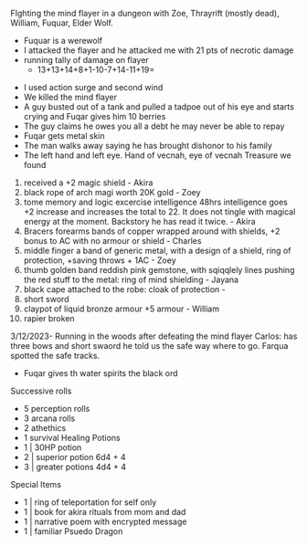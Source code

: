 FIghting the mind flayer in a dungeon with Zoe, Thrayrift (mostly dead), William, Fuquar, Elder Wolf.


- Fuquar is a werewolf 
- I attacked the flayer and he attacked me with 21 pts of necrotic damage
- running tally of damage on flayer
	- 13+13+14+8+1-10-7+14-11+19=
* I used action surge and second wind 
* We killed the mind flayer
* A guy busted out of a tank and pulled a tadpoe out of his eye and starts crying and Fuqar gives him 10 berries
* The guy claims he owes you all a debt he may never be able to repay
* Fuqar gets metal skin
* The man walks away saying he has brought dishonor to his family
* The left hand and left eye. Hand of vecnah, eye of vecnah
Treasure we found
1. received a +2 magic shield - Akira 
2. black rope of arch magi worth 20K gold - Zoey
3. tome memory and logic excercise intelligence 48hrs intelligence goes +2 increase and increases the total to 22. It does not tingle with magical energy at the moment. Backstory he has read it twice. - Akira
4. Bracers forearms bands of copper wrapped around with shields, +2 bonus to AC with no armour or shield - Charles
5. middle finger a band of generic metal, with a design of a shield, ring of protection, +saving throws + 1AC - Zoey
6. thumb golden band reddish pink gemstone, with sqiqqlely lines pushing the red stuff to the metal: ring of mind shielding - Jayana
7. black cape attached to the robe: cloak of protection - 
8. short sword
9. claypot of liquid bronze armour +5 armour - William
10. rapier broken

3/12/2023- Running in the woods after defeating the mind flayer
Carlos: has three bows and short swaord he told us the safe way where to go. Farqua spotted the safe tracks.
- Fuqar gives th water spirits the black ord




Successive rolls
* 5 perception rolls
* 3 arcana rolls
* 2 athethics 
* 1 survival
Healing Potions
* 1 | 30HP potion
* 2 | superior potion 6d4 + 4
* 3 | greater potions 4d4 + 4

Special Items
* 1 | ring of teleportation for self only
* 1 | book for akira rituals from mom and dad
* 1 | narrative poem with encrypted message
* 1 | familiar Psuedo Dragon

